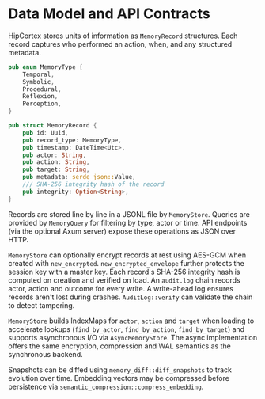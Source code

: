 # Data Model and API Contracts

HipCortex stores units of information as `MemoryRecord` structures. Each record captures who performed an action, when, and any structured metadata.

```rust
pub enum MemoryType {
    Temporal,
    Symbolic,
    Procedural,
    Reflexion,
    Perception,
}

pub struct MemoryRecord {
    pub id: Uuid,
    pub record_type: MemoryType,
    pub timestamp: DateTime<Utc>,
    pub actor: String,
    pub action: String,
    pub target: String,
    pub metadata: serde_json::Value,
    /// SHA-256 integrity hash of the record
    pub integrity: Option<String>,
}
```

Records are stored line by line in a JSONL file by `MemoryStore`. Queries are provided by `MemoryQuery` for filtering by type, actor or time. API endpoints (via the optional Axum server) expose these operations as JSON over HTTP.

`MemoryStore` can optionally encrypt records at rest using AES-GCM when created with `new_encrypted`. `new_encrypted_envelope` further protects the session key with a master key. Each record's SHA-256 integrity hash is computed on creation and verified on load.
An `audit.log` chain records actor, action and outcome for every write. A write-ahead log ensures records aren't lost during crashes.
`AuditLog::verify` can validate the chain to detect tampering.

`MemoryStore` builds IndexMaps for `actor`, `action` and `target` when loading to accelerate lookups (`find_by_actor`, `find_by_action`, `find_by_target`) and supports asynchronous I/O via `AsyncMemoryStore`. The async implementation offers the same encryption, compression and WAL semantics as the synchronous backend.

Snapshots can be diffed using `memory_diff::diff_snapshots` to track evolution over time. Embedding vectors may be compressed before persistence via `semantic_compression::compress_embedding`.
